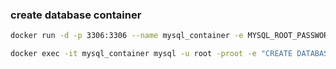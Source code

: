 ### create database container

```bash
docker run -d -p 3306:3306 --name mysql_container -e MYSQL_ROOT_PASSWORD=root mysql:latest
```

```bash
docker exec -it mysql_container mysql -u root -proot -e "CREATE DATABASE IF NOT EXISTS identity_service;"
```


